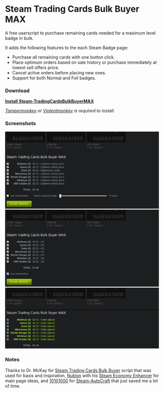 # Steam Trading Cards Bulk Buyer MAX

A free userscript to purchase remaining cards needed for a maximum level badge in bulk.

It adds the following features to the each Steam Badge page:

* Purchase all remaining cards with one button click.
* Place optimum orders based on sale history or purchase immediately at lowest sell offers price.
* Cancel active orders before placing new ones.
* Support for both Normal and Foil badges.

### Download

**[Install Steam-TradingCardsBulkBuyerMAX](https://raw.githubusercontent.com/zhiletka/Steam-TradingCardsBulkBuyerMAX/master/Steam-TradingCardsBulkBuyerMAX.user.js)**

*[Tampermonkey](https://tampermonkey.net) or [Violentmonkey](https://violentmonkey.github.io) is required to install.*

### Screenshots

![](https://raw.githubusercontent.com/zhiletka/Steam-TradingCardsBulkBuyerMAX/master/Screenshots/01.png)
![](https://raw.githubusercontent.com/zhiletka/Steam-TradingCardsBulkBuyerMAX/master/Screenshots/02.png)
![](https://raw.githubusercontent.com/zhiletka/Steam-TradingCardsBulkBuyerMAX/master/Screenshots/03.png)

### Notes

Thanks to Dr. McKay for [Steam Trading Cards Bulk Buyer](https://bitbucket.org/Doctor_McKay/steam-trading-card-bulk-buyer) script that was used for basis and inspiration, [Nuklon](https://github.com/Nuklon) with his [Steam Economy Enhancer](https://github.com/Nuklon/Steam-Economy-Enhancer) for main page ideas, and [10101000](https://github.com/10101000) for [Steam-AutoCraft](https://github.com/10101000/Steam-AutoCraft) that just saved me a lot of time.
